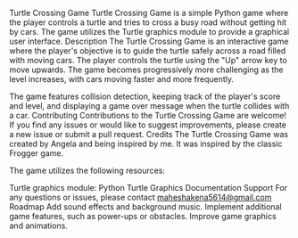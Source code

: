 Turtle Crossing Game
Turtle Crossing Game is a simple Python game where the player controls a turtle and tries to cross a busy road without getting hit by cars. The game utilizes the Turtle graphics module to provide a graphical user interface.
Description
The Turtle Crossing Game is an interactive game where the player's objective is to guide the turtle safely across a road filled with moving cars. The player controls the turtle using the "Up" arrow key to move upwards. The game becomes progressively more challenging as the level increases, with cars moving faster and more frequently.

The game features collision detection, keeping track of the player's score and level, and displaying a game over message when the turtle collides with a car.
Contributing
Contributions to the Turtle Crossing Game are welcome! If you find any issues or would like to suggest improvements, please create a new issue or submit a pull request.
Credits
The Turtle Crossing Game was created by Angela and being inspired by me. It was inspired by the classic Frogger game.

The game utilizes the following resources:

Turtle graphics module: Python Turtle Graphics Documentation
Support
For any questions or issues, please contact maheshakena5614@gmail.com
Roadmap
Add sound effects and background music.
Implement additional game features, such as power-ups or obstacles.
Improve game graphics and animations.
